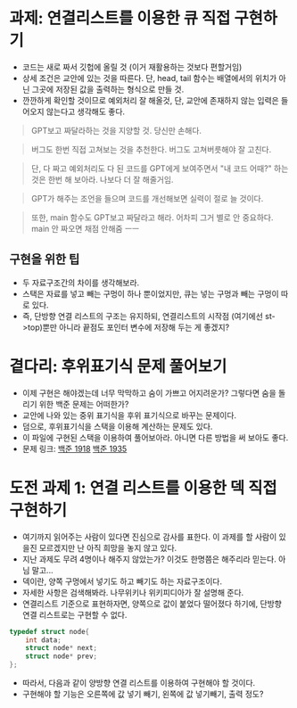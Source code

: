 # 과제: 연결리스트를 이용한 큐 직접 구현하기

- 코드는 새로 짜서 깃헙에 올릴 것 (이거 재활용하는 것보다 편할거임)
- 상세 조건은 교안에 있는 것을 따른다. 단, head, tail 함수는 배열에서의 위치가 아닌 그곳에 저장된 값을 출력하는 형식으로 만들 것.
- 깐깐하게 확인할 것이므로 예외처리 잘 해올것, 단, 교안에 존재하지 않는 입력은 들어오지 않는다고 생각해도 좋다.

> GPT보고 짜달라하는 것을 지양할 것. 당신만 손해다.

> 버그도 한번 직접 고쳐보는 것을 추천한다. 버그도 고쳐버릇해야 잘 고친다.

> 단, 다 짜고 예외처리도 다 된 코드를 GPT에게 보여주면서 "내 코드 어때?" 하는 것은 한번 해 보아라. 나보다 더 잘 해줄거임. 

> GPT가 해주는 조언을 들으며 코드를 개선해보면 실력이 절로 늘 것이다.

> 또한, main 함수도 GPT보고 짜달라고 해라. 어차피 그거 별로 안 중요하다. main 안 짜오면 채점 안해줌 ㅡㅡ

## 구현을 위한 팁

- 두 자료구조간의 차이를 생각해보라.
- 스택은 자료를 넣고 빼는 구멍이 하나 뿐이었지만, 큐는 넣는 구멍과 빼는 구멍이 따로 있다.
- 즉, 단방향 연결 리스트의 구조는 유지하되, 연결리스트의 시작점 (여기에선 st->top)뿐만 아니라 끝점도 포인터 변수에 저장해 두는 게 좋겠지?

# 곁다리: 후위표기식 문제 풀어보기

- 이제 구현은 해야겠는데 너무 막막하고 숨이 가쁘고 어지려운가? 그렇다면 숨을 돌리기 위한 백준 문제는 어떠한가?
- 교안에 나와 있는 중위 표기식을 후위 표기식으로 바꾸는 문제이다.
- 덤으로, 후위표기식을 스택을 이용해 계산하는 문제도 있다.
- 이 파일에 구현된 스택을 이용하여 풀어보아라. 아니면 다른 방법을 써 보아도 좋다.
- 문제 링크: [백준 1918](https://www.acmicpc.net/problem/1918) [백준 1935](https://www.acmicpc.net/problem/1935)

# 도전 과제 1: 연결 리스트를 이용한 덱 직접 구현하기

- 여기까지 읽어주는 사람이 있다면 진심으로 감사를 표한다. 이 과제를 할 사람이 있을진 모르겠지만 난 아직 희망을 놓지 않고 있다.
- 지난 과제도 무려 4명이나 해주지 않았는가? 이것도 한명쯤은 해주리라 믿는다. 아님 말고...
- 덱이란, 양쪽 구멍에서 넣기도 하고 빼기도 하는 자료구조이다.
- 자세한 사항은 검색해봐라. 나무위키나 위키피디아가 잘 설명해 준다.
- 연결리스트 기준으로 표현하자면, 양쪽으로 값이 붙었다 떨어졌다 하기에, 단방향 연결 리스트로는 구현할 수 없다.

```c
typedef struct node{
    int data;
    struct node* next;
    struct node* prev;
};
```

- 따라서, 다음과 같이 양방향 연결 리스트를 이용하여 구현해야 할 것이다.
- 구현해야 할 기능은 오른쪽에 값 넣기 빼기, 왼쪽에 값 넣기빼기, 출력 정도?

